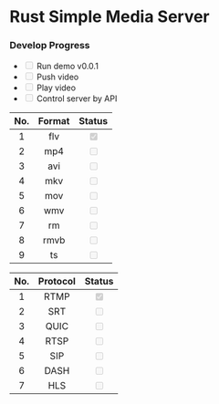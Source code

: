 # Rust Simple Media Server #

### Develop Progress 
 - <input type="checkbox" disabled unchecked /> Run demo v0.0.1
 - <input type="checkbox" disabled unchecked /> Push video
 - <input type="checkbox" disabled unchecked /> Play video
 - <input type="checkbox" disabled unchecked /> Control server by API

| No. | Format| Status |
| :--:| :--:  | :--: |
| 1   | flv   | <input type="checkbox" disabled checked /> |
| 2   | mp4   | <input type="checkbox" disabled /> |
| 3   | avi   | <input type="checkbox" disabled /> |
| 4   | mkv   | <input type="checkbox" disabled /> |  
| 5   | mov   | <input type="checkbox" disabled /> |
| 6   | wmv   | <input type="checkbox" disabled /> |  
| 7   | rm    | <input type="checkbox" disabled /> | 
| 8   | rmvb  | <input type="checkbox" disabled /> |
| 9   | ts    | <input type="checkbox" disabled /> |

| No. | Protocol| Status |
| :--:| :--: | :--: |
| 1 | RTMP | <input type="checkbox" disabled checked/> |
| 2 | SRT  | <input type="checkbox" disabled /> |
| 3 | QUIC | <input type="checkbox" disabled /> |
| 4 | RTSP | <input type="checkbox" disabled /> |
| 5 | SIP  | <input type="checkbox" disabled /> |  
| 6 | DASH | <input type="checkbox" disabled /> |  
| 7 | HLS  | <input type="checkbox" disabled /> |